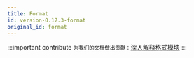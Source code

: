 ```yaml
---
title: Format
id: version-0.17.3-format
original_id: format
---
```


:::important contribute
`为我们的文档做出贡献：`[深入解释格式模块](https://github.com/yewstack/docs/issues/24) 
:::
